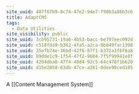 ```yaml
---
site_uuid: 407f67b9-8c74-47e2-94e7-f90b3a86b3c6
title: AdaptCMS
tags:
  - Data Utilities
site_visibility: public
site_uuid: 3cb95731-19a6-4b53-bacc-be797eec092d
site_uuid: c518fda9-b362-4fa5-a2ca-0b049fac1398
site_uuid: 35efb74e-36bd-42f6-87f1-b372a3f6f6a8
site_uuid: 89dde1c9-1f54-47f2-9684-7f5f99941e8f
site_uuid: 4204dba8-47f4-48d4-92c5-64c478f1b620
site_uuid: d15e2858-63db-47ce-a261-0dee98ced185
---
```


A [[Content Management System]]